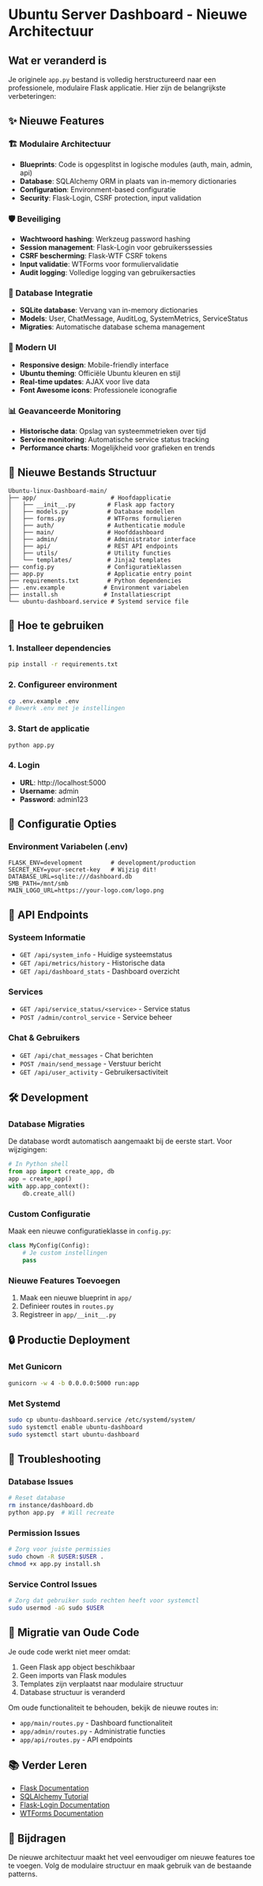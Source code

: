# Ubuntu Server Dashboard - Nieuwe Architectuur

## Wat er veranderd is

Je originele `app.py` bestand is volledig herstructureerd naar een professionele, modulaire Flask applicatie. Hier zijn de belangrijkste verbeteringen:

## ✨ Nieuwe Features

### 🏗️ Modulaire Architectuur
- **Blueprints**: Code is opgesplitst in logische modules (auth, main, admin, api)
- **Database**: SQLAlchemy ORM in plaats van in-memory dictionaries
- **Configuration**: Environment-based configuratie
- **Security**: Flask-Login, CSRF protection, input validation

### 🛡️ Beveiliging
- **Wachtwoord hashing**: Werkzeug password hashing
- **Session management**: Flask-Login voor gebruikerssessies
- **CSRF bescherming**: Flask-WTF CSRF tokens
- **Input validatie**: WTForms voor formuliervalidatie
- **Audit logging**: Volledige logging van gebruikersacties

### 💾 Database Integratie
- **SQLite database**: Vervang van in-memory dictionaries
- **Models**: User, ChatMessage, AuditLog, SystemMetrics, ServiceStatus
- **Migraties**: Automatische database schema management

### 🎨 Modern UI
- **Responsive design**: Mobile-friendly interface
- **Ubuntu theming**: Officiële Ubuntu kleuren en stijl
- **Real-time updates**: AJAX voor live data
- **Font Awesome icons**: Professionele iconografie

### 📊 Geavanceerde Monitoring
- **Historische data**: Opslag van systeemmetrieken over tijd
- **Service monitoring**: Automatische service status tracking
- **Performance charts**: Mogelijkheid voor grafieken en trends

## 📁 Nieuwe Bestands Structuur

```
Ubuntu-linux-Dashboard-main/
├── app/                     # Hoofdapplicatie
│   ├── __init__.py         # Flask app factory
│   ├── models.py           # Database modellen
│   ├── forms.py            # WTForms formulieren
│   ├── auth/               # Authenticatie module
│   ├── main/               # Hoofddashboard
│   ├── admin/              # Administrator interface
│   ├── api/                # REST API endpoints
│   ├── utils/              # Utility functies
│   └── templates/          # Jinja2 templates
├── config.py               # Configuratieklassen
├── app.py                  # Applicatie entry point
├── requirements.txt        # Python dependencies
├── .env.example           # Environment variabelen
├── install.sh             # Installatiescript
└── ubuntu-dashboard.service # Systemd service file
```

## 🚀 Hoe te gebruiken

### 1. Installeer dependencies
```bash
pip install -r requirements.txt
```

### 2. Configureer environment
```bash
cp .env.example .env
# Bewerk .env met je instellingen
```

### 3. Start de applicatie
```bash
python app.py
```

### 4. Login
- **URL**: http://localhost:5000
- **Username**: admin
- **Password**: admin123

## 🔧 Configuratie Opties

### Environment Variabelen (.env)
```env
FLASK_ENV=development        # development/production
SECRET_KEY=your-secret-key   # Wijzig dit!
DATABASE_URL=sqlite:///dashboard.db
SMB_PATH=/mnt/smb
MAIN_LOGO_URL=https://your-logo.com/logo.png
```

## 📡 API Endpoints

### Systeem Informatie
- `GET /api/system_info` - Huidige systeemstatus
- `GET /api/metrics/history` - Historische data
- `GET /api/dashboard_stats` - Dashboard overzicht

### Services
- `GET /api/service_status/<service>` - Service status
- `POST /admin/control_service` - Service beheer

### Chat & Gebruikers
- `GET /api/chat_messages` - Chat berichten
- `POST /main/send_message` - Verstuur bericht
- `GET /api/user_activity` - Gebruikersactiviteit

## 🛠️ Development

### Database Migraties
De database wordt automatisch aangemaakt bij de eerste start. Voor wijzigingen:

```python
# In Python shell
from app import create_app, db
app = create_app()
with app.app_context():
    db.create_all()
```

### Custom Configuratie
Maak een nieuwe configuratieklasse in `config.py`:

```python
class MyConfig(Config):
    # Je custom instellingen
    pass
```

### Nieuwe Features Toevoegen
1. Maak een nieuwe blueprint in `app/`
2. Definieer routes in `routes.py`
3. Registreer in `app/__init__.py`

## 🔒 Productie Deployment

### Met Gunicorn
```bash
gunicorn -w 4 -b 0.0.0.0:5000 run:app
```

### Met Systemd
```bash
sudo cp ubuntu-dashboard.service /etc/systemd/system/
sudo systemctl enable ubuntu-dashboard
sudo systemctl start ubuntu-dashboard
```

## 🐛 Troubleshooting

### Database Issues
```bash
# Reset database
rm instance/dashboard.db
python app.py  # Will recreate
```

### Permission Issues
```bash
# Zorg voor juiste permissies
sudo chown -R $USER:$USER .
chmod +x app.py install.sh
```

### Service Control Issues
```bash
# Zorg dat gebruiker sudo rechten heeft voor systemctl
sudo usermod -aG sudo $USER
```

## 🔄 Migratie van Oude Code

Je oude code werkt niet meer omdat:
1. Geen Flask app object beschikbaar
2. Geen imports van Flask modules
3. Templates zijn verplaatst naar modulaire structuur
4. Database structuur is veranderd

Om oude functionaliteit te behouden, bekijk de nieuwe routes in:
- `app/main/routes.py` - Dashboard functionaliteit
- `app/admin/routes.py` - Administratie functies
- `app/api/routes.py` - API endpoints

## 📚 Verder Leren

- [Flask Documentation](https://flask.palletsprojects.com/)
- [SQLAlchemy Tutorial](https://docs.sqlalchemy.org/en/14/tutorial/)
- [Flask-Login Documentation](https://flask-login.readthedocs.io/)
- [WTForms Documentation](https://wtforms.readthedocs.io/)

## 🤝 Bijdragen

De nieuwe architectuur maakt het veel eenvoudiger om nieuwe features toe te voegen. Volg de modulaire structuur en maak gebruik van de bestaande patterns.
